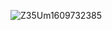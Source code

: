 ![Z35Um1609732385](C:\Users\Administrator\Documents\git_blog\gitblog.io\images\20230709test\Z35Um1609732385.jpg)
